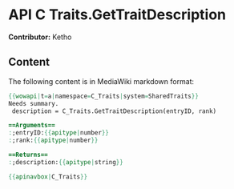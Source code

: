 # API C Traits.GetTraitDescription

**Contributor:** Ketho

## Content

The following content is in MediaWiki markdown format:

```mediawiki
{{wowapi|t=a|namespace=C_Traits|system=SharedTraits}}
Needs summary.
 description = C_Traits.GetTraitDescription(entryID, rank)

==Arguments==
:;entryID:{{apitype|number}}
:;rank:{{apitype|number}}

==Returns==
:;description:{{apitype|string}}

{{apinavbox|C_Traits}}
```